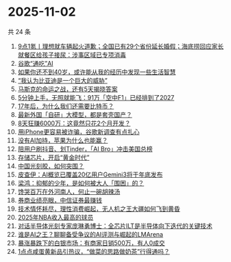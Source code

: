# 2025-11-02

共 24 条

<!-- BEGIN 36KR -->
<!-- 最后更新时间 2025-11-02 03:04:38 +0800 -->
1. [9点1氪丨理想就车辆起火道歉；全国已有29个省份延长婚假；海底捞回应家长就餐区给孩子接尿：涉事区域已专项消毒](https://36kr.com/p/3533817528474503)
1. [谷歌“通吃”AI](https://36kr.com/p/3533048392588416)
1. [如果你还不到40岁，或许能从我的经历中发现一些生活智慧](https://36kr.com/p/3490643897129864)
1. [“我认为比亚迪是一个巨大的威胁”](https://36kr.com/p/3533788701990016)
1. [马斯克的命运之战，还有5天揭晓答案](https://36kr.com/p/3533991111793797)
1. [5分钟上手，无照就能飞：91万「空中F1」已经排到了2027](https://36kr.com/p/3534005586254724)
1. [17年后，为什么我们还需要比特币？](https://36kr.com/p/3534142518090629)
1. [最新外国「自研」大模型，都是套壳国产？](https://36kr.com/p/3534005522619273)
1. [8天狂赚6000万：这竟然只花2个月开发？](https://36kr.com/p/3534127788956546)
1. [用iPhone更容易被诈骗，谷歌新调查有点扎心](https://36kr.com/p/3532999797578626)
1. [没有AI加持，苹果为什么也能赢？](https://36kr.com/p/3534029074094464)
1. [陪用户刷抖音、划Tinder，「AI Bro」冲击美国总榜](https://36kr.com/p/3532891418401669)
1. [存储芯片，开启“黄金时代”](https://36kr.com/p/3534071386233992)
1. [中国光刻胶，如何突围？](https://36kr.com/p/3533994546092935)
1. [皮查伊：AI概览已覆盖20亿用户Gemini3将于年底发布](https://36kr.com/p/3532949012650885)
1. [梁鸿：抑郁的少年，是如何被大人「围困」的？](https://36kr.com/p/3532773900475264)
1. [馋哭百万在外河南人，何止一碗胡辣汤](https://36kr.com/p/3534059383069831)
1. [券商业绩亮眼，中信证券最赚钱](https://36kr.com/p/3534218370407561)
1. [技术情怀耗尽，理性消费崛起，无人机之王大疆如何飞到黄昏](https://36kr.com/p/3532916501829762)
1. [2025年NBA收入最高的球员](https://36kr.com/p/3534114163628933)
1. [对话半导体光刻专家庞琳勇博士：全芯片ILT是半导体向下迭代的关键技术](https://36kr.com/p/3532924542983296)
1. [谁是AI之王？聊聊备受争议的AI评测与崛起的LMArena](https://36kr.com/p/3533899033221252)
1. [暴涨暴跌下的白银市场：有商家日销500万，有人0成交](https://36kr.com/p/3533073250376841)
1. [1点点咸蛋黄新品引热议，“做菜的思路做奶茶”行得通吗？](https://36kr.com/p/3533844739234693)
<!-- END 36KR -->